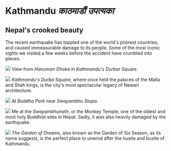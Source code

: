 # **Kathmandu** *काठमाडौं उपत्यका*

## Nepal's crooked beauty

The recent earthquake has toppled one of the world's poorest countries, and caused immeasurable damage to its people. Some of the most iconic sights we visited a few weeks before the accident have crumbled into pieces.

![](/kathmandu-center.jpg)
View from *Hanuman Dhoka* in *Kathmandu's Durbar Square*. 

![](/kathmandu-temple.jpg)
*Kathmandu's Durba Square*, where once held the palaces of the Malla and Shah kings, is the city's most spectacular legacy of Newari architecture.  

![](/kathmandu-rooster.jpg)
At *Buddha Park* near *Swayambhu Stupa*.

![](/kathmandu-stupa.jpg)
Me at the *Swayambhunath*, or the Monkey Temple, one of the oldest and most holy Buddhist sites in Nepal. Sadly, it was also heavily damaged by the earthquake. 

![](/kathmandu-garden.jpg)
*The Garden of Dreams*, also known as the Garden of Six Season, as its name suggests, is the perfect place to unwind after the hustle and bustle of Kathmandu.